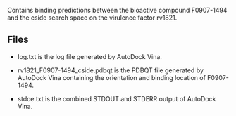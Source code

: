 Contains binding predictions between the bioactive compound F0907-1494 and the cside search space on the virulence factor rv1821.

## Files

- log.txt is the log file generated by AutoDock Vina.

- rv1821_F0907-1494_cside.pdbqt is the PDBQT file generated by AutoDock Vina containing the orientation and binding location of F0907-1494.

- stdoe.txt is the combined STDOUT and STDERR output of AutoDock Vina.

